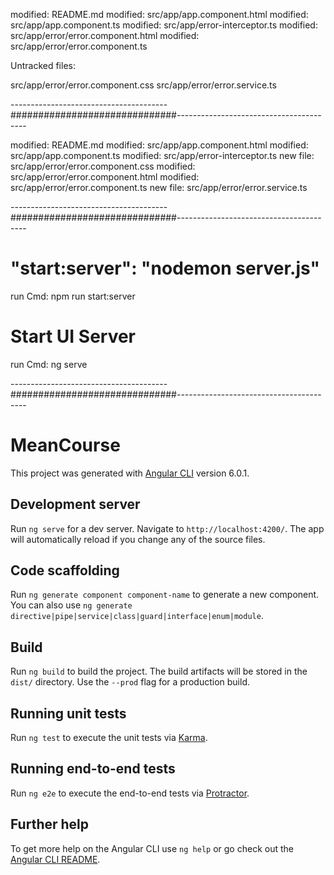 modified:   README.md
modified:   src/app/app.component.html
modified:   src/app/app.component.ts
modified:   src/app/error-interceptor.ts
modified:   src/app/error/error.component.html
modified:   src/app/error/error.component.ts

Untracked files:

src/app/error/error.component.css
src/app/error/error.service.ts

---------------------------------------##############################----------------------------------------

modified:   README.md
modified:   src/app/app.component.html
modified:   src/app/app.component.ts
modified:   src/app/error-interceptor.ts
new file:   src/app/error/error.component.css
modified:   src/app/error/error.component.html
modified:   src/app/error/error.component.ts
new file:   src/app/error/error.service.ts

---------------------------------------##############################----------------------------------------

# "start:server": "nodemon server.js"
run Cmd: npm run start:server

# Start UI Server
run Cmd: ng serve

---------------------------------------##############################----------------------------------------

# MeanCourse

This project was generated with [Angular CLI](https://github.com/angular/angular-cli) version 6.0.1.

## Development server

Run `ng serve` for a dev server. Navigate to `http://localhost:4200/`. The app will automatically reload if you change any of the source files.

## Code scaffolding

Run `ng generate component component-name` to generate a new component. You can also use `ng generate directive|pipe|service|class|guard|interface|enum|module`.

## Build

Run `ng build` to build the project. The build artifacts will be stored in the `dist/` directory. Use the `--prod` flag for a production build.

## Running unit tests

Run `ng test` to execute the unit tests via [Karma](https://karma-runner.github.io).

## Running end-to-end tests

Run `ng e2e` to execute the end-to-end tests via [Protractor](http://www.protractortest.org/).

## Further help

To get more help on the Angular CLI use `ng help` or go check out the [Angular CLI README](https://github.com/angular/angular-cli/blob/master/README.md).
